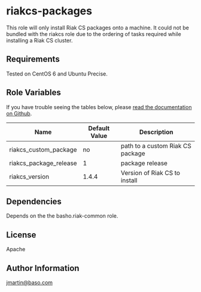 riakcs-packages
========

This role will only install Riak CS packages onto a machine.  It could not be bundled with the riakcs role due to the ordering of tasks required while installing a Riak CS cluster.

Requirements
------------

Tested on CentOS 6 and Ubuntu Precise.

Role Variables
--------------

If you have trouble seeing the tables below, please [read the documentation on Github](https://github.com/basho/ansible-riakcs-packages/blob/master/README.md).


| Name           | Default Value | Description                        |
| -------------- | ------------- | -----------------------------------|
| riakcs_custom_package       | no            | path to a custom Riak CS package |
| riakcs_package_release   | 1       | package release|
| riakcs_version| 1.4.4       | Version of Riak CS to install |



Dependencies
------------

Depends on the the basho.riak-common role.

License
-------

Apache

Author Information
------------------

jmartin@baso.com
